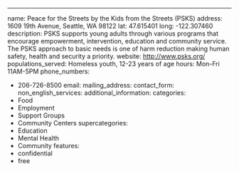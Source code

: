 ---
name: Peace for the Streets by the Kids from the Streets (PSKS)
address: 1609 19th Avenue, Seattle, WA 98122
lat: 47.615401
long: -122.307460
description: PSKS supports young adults through various programs that encourage empowerment, intervention, education and community service. The PSKS approach to basic needs is one of harm reduction making human safety, health and security a priority.
website: http://www.psks.org/
populations_served: Homeless youth, 12-23 years of age
hours: Mon-Fri 11AM-5PM
phone_numbers: 
  - 206-726-8500
email: 
mailing_address:
contact_form:
non_english_services: 
additional_information: 
categories:
  - Food
  - Employment
  - Support Groups
  - Community Centers
supercategories:
  - Education
  - Mental Health
  - Community
features:
  - confidential
  - free